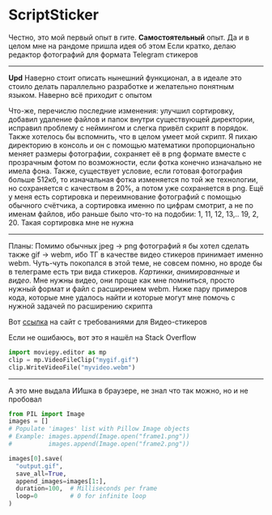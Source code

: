 # ScriptSticker
Честно, это мой первый опыт в гите. **Самостоятельный** опыт. Да и в целом мне на рандоме пришла идея об этом
Если кратко, делаю редактор фотографий для формата Telegram стикеров
***
**Upd**
Наверно стоит описать нынешний функционал, а в идеале это стоило делать параллельно разработке и желательно понятным языком. Наверно всё приходит с опытом

Что-же, перечислю последние изменения: улучшил сортировку, добавил удаление файлов и папок внутри существующей директории, исправил проблему с неймингом и слегка привёл скрипт в порядок.
Также хотелось бы вспомнить, что в целом умеет мой скрипт. Я пихаю директорию в консоль и он с помощью математики пропорционально меняет размеры фотографии, сохраняет её в png формате вместе с прозрачным фотом по возможности, если фотка конечно изначально не имела фона. Также, существует условие, если готовая фотография больше 512кб, то изначальная фотка изменяется по той же технологии, но сохраняется с качеством в 20%, а потом уже сохраняется в png. Ещё у меня есть сортировка и переимнование фотографий с помощью обычного счётчика, а сортировка именно по цифрам смотрит, а не по именам файлов, ибо раньше было что-то на подобии: 1, 11, 12, 13,.. 19, 2, 20. Такая сортировка мне не нужна
***
Планы:
Помимо обычных jpeg -> png фотографий я бы хотел сделать также gif -> webm, ибо ТГ в качестве видео стикеров принимает именно webm. Чуть-чуть покопался в этой теме, не совсем помню, но вроде бы в телеграме есть три вида стикеров. _Картинки_, _анимированные_ и _видео_. Мне нужны видео, они проще как мне помниться, просто нужный формат и файл с расширением webm. Ниже пару примеров кода, которые мне удалось найти и которые могут мне помочь с нужной задачей по расширению скрипта

Вот [ссылка](https://core.telegram.org/stickers#video-stickers-and-emoji) на сайт с требованиями для Видео-стикеров

Если не ошибаюсь, вот это я нашёл на Stack Overflow
```python
import moviepy.editor as mp
clip = mp.VideoFileClip("mygif.gif")
clip.WriteVideoFile("myvideo.webm")
```
***
А это мне выдала ИИшка в браузере, не знал что так можно, но и не пробовал
```python
from PIL import Image
images = []
# Populate 'images' list with Pillow Image objects
# Example: images.append(Image.open("frame1.png"))
#          images.append(Image.open("frame2.png"))

images[0].save(
  "output.gif",
  save_all=True,
  append_images=images[1:],
  duration=100,  # Milliseconds per frame
  loop=0         # 0 for infinite loop
)
```
